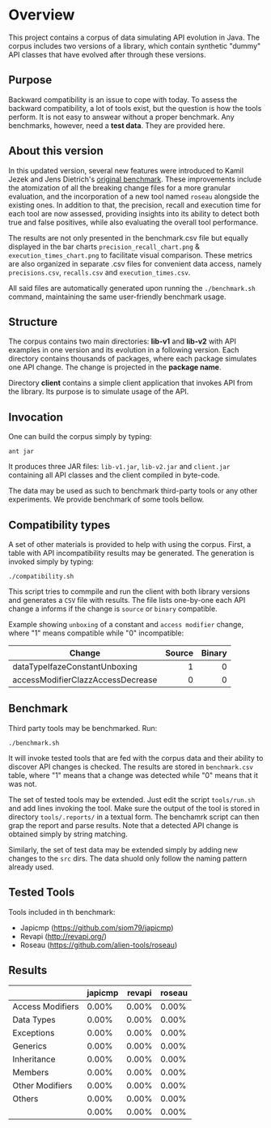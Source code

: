 # Overview

This project contains a corpus of data simulating API evolution in Java. The corpus includes two versions of a library, which contain synthetic "dummy" API classes that have evolved after through these versions.

## Purpose

Backward compatibility is an issue to cope with today. To assess the backward compatibility, a lot of tools exist, but the question is how the tools perform. It is not easy to answear without a proper benchmark. Any benchmarks, however, need a **test data**. They are provided here. 

## About this version
In this updated version, several new features were introduced to Kamil Jezek and Jens Dietrich's [original benchmark](https://github.com/kjezek/api-evolution-data-corpus). 
These improvements include the atomization of all the breaking change files for a more granular evaluation, and the incorporation of a new tool named `roseau` alongside the existing ones. In addition to that, the precision, recall and execution time for each tool are now assessed, providing insights into its ability to detect both true and false positives, while also evaluating the overall tool performance.

The results are not only presented in the benchmark.csv file but equally displayed in the bar charts `precision_recall_chart.png` & `execution_times_chart.png` to facilitate visual comparison. 
These metrics are also organized in separate .csv files for convenient data access, namely `precisions.csv`, `recalls.csv` and `execution_times.csv`.

All said files are automatically generated upon running the `./benchmark.sh` command, maintaining the same user-friendly benchmark usage.




## Structure

The corpus contains two main directories:  **lib-v1** and **lib-v2** with API examples in one version and its evolution in a following version. Each directory contains thousands of packages, where each package simulates one API change. The change is projected in the **package name**. 

Directory **client** contains a simple client application that invokes API from the library. Its purpose is to simulate usage of the API.

## Invocation

One can build the corpus simply by typing:
```
ant jar
```
It produces three JAR files: `lib-v1.jar`, `lib-v2.jar` and  `client.jar` containing all API classes and the client compiled in byte-code.

The data  may be used as such to benchmark third-party tools or any other experiments. We provide benchmark of some tools bellow.  

## Compatibility types

A set of other materials is provided to help with using the corpus. First, 
a table with API incompatibility results may be generated. The generation is invoked simply by typing:

```
./compatibility.sh
```

This script tries to commpile and run the client with both library versions and generates a `CSV` file with results. The file lists one-by-one each API change a informs if the change is `source` or `binary` compatible. 

Example showing `unboxing` of a constant and `access modifier`  change, where "1" means compatible while "0" incompatible:

| Change                             | Source | Binary |
|------------------------------------|-------:|-------:|
| dataTypeIfazeConstantUnboxing      |      1 |      0 |
| accessModifierClazzAccessDecrease  |      0 |      0 |


## Benchmark

Third party tools may be benchmarked. Run:

```
./benchmark.sh
```
It will invoke tested tools that are fed with the corpus data and their ability to discover API changes is checked. The results are stored in `benchmark.csv` table, where "1" means that a change was detected while "0" means that it was not. 

The set of tested tools may be extended. Just edit the script `tools/run.sh` and add lines invoking the tool. Make sure the output of the tool is stored in directory `tools/.reports/` in a textual form. The benchamrk script can then grap the report and parse results. Note that a detected API change is obtained simply by string matching. 

Similarly, the set of test data may be extended simply by adding new changes to the `src` dirs. The data shuold only follow the naming pattern already used. 

## Tested Tools

Tools included in th benchmark:
- Japicmp (https://github.com/siom79/japicmp)
- Revapi (http://revapi.org/)
- Roseau (https://github.com/alien-tools/roseau)
 
## Results

| 	                | japicmp | revapi  | roseau  |
|------------------|---------|---------|---------|
| Access Modifiers | 0.00%   | 0.00%   | 0.00%   |
| Data Types       | 0.00%   | 0.00%   | 0.00%   |
| Exceptions       | 0.00%   | 0.00%   | 0.00%   |
| Generics         | 0.00%   | 0.00%   | 0.00%   |
| Inheritance      | 0.00%   | 0.00%   | 0.00%   |
| Members          | 0.00%   | 0.00%   | 0.00%   |
| Other Modifiers  | 0.00%   | 0.00%   | 0.00%   |
| Others           | 0.00%   | 0.00%   | 0.00%   |	
|                  | 0.00%   | 0.00%   | 0.00%   |


